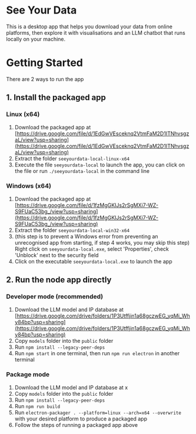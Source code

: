 # See Your Data

This is a desktop app that helps you download your data from online platforms, then explore it with visualisations and an LLM chatbot that runs locally on your machine.

# Getting Started

There are 2 ways to run the app

## 1. Install the packaged app

### Linux (x64)

1. Download the packaged app at [https://drive.google.com/file/d/1EdGwVEsceknq2VtmFaM2D1ITNhvsgzaL/view?usp=sharing](https://drive.google.com/file/d/1EdGwVEsceknq2VtmFaM2D1ITNhvsgzaL/view?usp=sharing)
2. Extract the folder `seeyourdata-local-linux-x64`
3. Execute the file `seeyourdata-local` to launch the app, you can click on the file or run `./seeyourdata-local` in the command line

### Windows (x64)

1. Download the packaged app at [https://drive.google.com/file/d/1fzMgGKIJs2rSgMXi7-WZ-S9FUaC53bg_/view?usp=sharing](https://drive.google.com/file/d/1fzMgGKIJs2rSgMXi7-WZ-S9FUaC53bg_/view?usp=sharing)
2. Extract the folder `seeyourdata-local-win32-x64`
3. (this step is to prevent a Windows error from preventing an unrecognised app from starting, if step 4 works, you may skip this step) Right click on `seeyourdata-local.exe`, select 'Properties', check 'Unblock' next to the security field 
4. Click on the executable `seeyourdata-local.exe` to launch the app

## 2. Run the node app directly

### Developer mode (recommended)

1. Download the LLM model and IP database at [https://drive.google.com/drive/folders/1P3Utffjin1a68gczwEG_yqMi_Why84bp?usp=sharing](https://drive.google.com/drive/folders/1P3Utffjin1a68gczwEG_yqMi_Why84bp?usp=sharing)
2. Copy `models` folder into the `public` folder
3. Run `npm install --legacy-peer-deps`
4. Run `npm start` in one terminal, then run `npm run electron` in another terminal

### Package mode

1. Download the LLM model and IP database at x
2. Copy `models` folder into the `public` folder
3. Run `npm install --legacy-peer-deps`
4. Run `npm run build`
5. Run `electron-packager . --platform=linux --arch=x64 --overwrite` with your desired platform to produce a packaged app
5. Follow the steps of running a packaged app above
